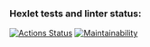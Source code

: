 ### Hexlet tests and linter status:
[![Actions Status](https://github.com/LoseGameng/frontend-project-44/workflows/hexlet-check/badge.svg)](https://github.com/LoseGameng/frontend-project-44/actions)
[![Maintainability](https://api.codeclimate.com/v1/badges/c058e2d765bdef415109/maintainability)](https://codeclimate.com/github/LoseGameng/frontend-project-44/maintainability)